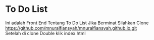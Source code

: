 # To Do List

Ini adalah Front End Tentang To Do List
Jika Berminat Silahkan Clone https://github.com/mnuralfiansyah/mnuralfiansyah.github.io.git <br>
Setelah di clone Double klik index.html
